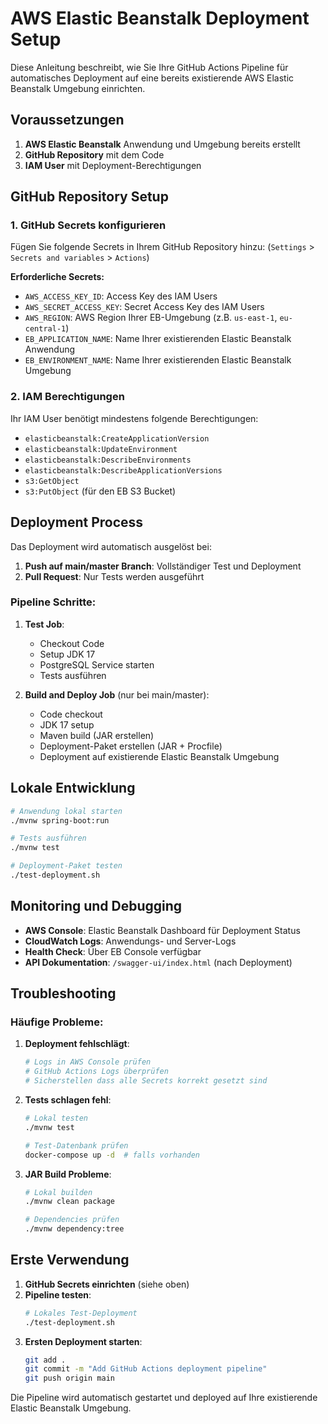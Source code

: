 # AWS Elastic Beanstalk Deployment Setup

Diese Anleitung beschreibt, wie Sie Ihre GitHub Actions Pipeline für automatisches Deployment auf eine bereits existierende AWS Elastic Beanstalk Umgebung einrichten.

## Voraussetzungen

1. **AWS Elastic Beanstalk** Anwendung und Umgebung bereits erstellt
2. **GitHub Repository** mit dem Code
3. **IAM User** mit Deployment-Berechtigungen

## GitHub Repository Setup

### 1. GitHub Secrets konfigurieren

Fügen Sie folgende Secrets in Ihrem GitHub Repository hinzu:
(`Settings` > `Secrets and variables` > `Actions`)

**Erforderliche Secrets:**
- `AWS_ACCESS_KEY_ID`: Access Key des IAM Users
- `AWS_SECRET_ACCESS_KEY`: Secret Access Key des IAM Users  
- `AWS_REGION`: AWS Region Ihrer EB-Umgebung (z.B. `us-east-1`, `eu-central-1`)
- `EB_APPLICATION_NAME`: Name Ihrer existierenden Elastic Beanstalk Anwendung
- `EB_ENVIRONMENT_NAME`: Name Ihrer existierenden Elastic Beanstalk Umgebung

### 2. IAM Berechtigungen

Ihr IAM User benötigt mindestens folgende Berechtigungen:
- `elasticbeanstalk:CreateApplicationVersion`
- `elasticbeanstalk:UpdateEnvironment`
- `elasticbeanstalk:DescribeEnvironments`
- `elasticbeanstalk:DescribeApplicationVersions`
- `s3:GetObject`
- `s3:PutObject` (für den EB S3 Bucket)

## Deployment Process

Das Deployment wird automatisch ausgelöst bei:

1. **Push auf main/master Branch**: Vollständiger Test und Deployment
2. **Pull Request**: Nur Tests werden ausgeführt

### Pipeline Schritte:

1. **Test Job**:
   - Checkout Code
   - Setup JDK 17
   - PostgreSQL Service starten
   - Tests ausführen

2. **Build and Deploy Job** (nur bei main/master):
   - Code checkout
   - JDK 17 setup
   - Maven build (JAR erstellen)
   - Deployment-Paket erstellen (JAR + Procfile)
   - Deployment auf existierende Elastic Beanstalk Umgebung

## Lokale Entwicklung

```bash
# Anwendung lokal starten
./mvnw spring-boot:run

# Tests ausführen  
./mvnw test

# Deployment-Paket testen
./test-deployment.sh
```

## Monitoring und Debugging

- **AWS Console**: Elastic Beanstalk Dashboard für Deployment Status
- **CloudWatch Logs**: Anwendungs- und Server-Logs
- **Health Check**: Über EB Console verfügbar
- **API Dokumentation**: `/swagger-ui/index.html` (nach Deployment)

## Troubleshooting

### Häufige Probleme:

1. **Deployment fehlschlägt**:
   ```bash
   # Logs in AWS Console prüfen
   # GitHub Actions Logs überprüfen
   # Sicherstellen dass alle Secrets korrekt gesetzt sind
   ```

2. **Tests schlagen fehl**:
   ```bash
   # Lokal testen
   ./mvnw test
   
   # Test-Datenbank prüfen
   docker-compose up -d  # falls vorhanden
   ```

3. **JAR Build Probleme**:
   ```bash
   # Lokal builden
   ./mvnw clean package
   
   # Dependencies prüfen
   ./mvnw dependency:tree
   ```

## Erste Verwendung

1. **GitHub Secrets einrichten** (siehe oben)
2. **Pipeline testen**:
   ```bash
   # Lokales Test-Deployment
   ./test-deployment.sh
   ```
3. **Ersten Deployment starten**:
   ```bash
   git add .
   git commit -m "Add GitHub Actions deployment pipeline"
   git push origin main
   ```

Die Pipeline wird automatisch gestartet und deployed auf Ihre existierende Elastic Beanstalk Umgebung.
